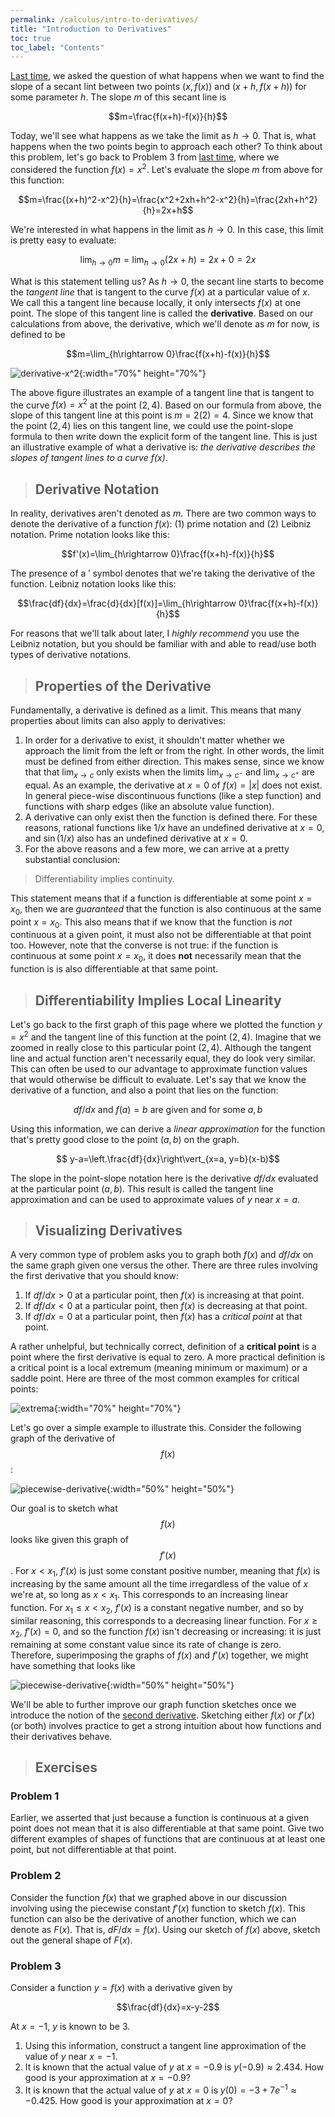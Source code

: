 ```yaml
---
permalink: /calculus/intro-to-derivatives/
title: "Introduction to Derivatives"
toc: true
toc_label: "Contents"
---
```


[Last time](/calculus/limits-and-continuity/index.html), we asked the question of what happens when we want to find the slope of a secant lint between two points $(x, f(x))$ and $(x+h, f(x+h))$ for some parameter $h$. The slope $m$ of this secant line is

$$m=\frac{f(x+h)-f(x)}{h}$$

Today, we'll see what happens as we take the limit as $h\rightarrow 0$. That is, what happens when the two points begin to approach each other? To think about this problem, let's go back to Problem 3 from [last time](/calculus/limits-and-continuity/index.html), where we considered the function $f(x)=x^2$. Let's evaluate the slope $m$ from above for this function:

$$m=\frac{(x+h)^2-x^2}{h}=\frac{x^2+2xh+h^2-x^2}{h}=\frac{2xh+h^2}{h}=2x+h$$

We're interested in what happens in the limit as $h\rightarrow 0$. In this case, this limit is pretty easy to evaluate:

$$\lim_{h\rightarrow 0}m=\lim_{h\rightarrow 0}(2x+h)=2x+0=2x$$

What is this statement telling us? As $h\rightarrow 0$, the secant line starts to become the _tangent line_ that is tangent to the curve $f(x)$ at a particular value of $x$. We call this a tangent line because locally, it only intersects $f(x)$ at one point. The slope of this tangent line is called the **derivative**. Based on our calculations from above, the derivative, which we'll denote as $m$ for now, is defined to be

$$m=\lim_{h\rightarrow 0}\frac{f(x+h)-f(x)}{h}$$

![derivative-x^2](/assets/images/derivative-1.png){:width="70%" height="70%"}

The above figure illustrates an example of a tangent line that is tangent to the curve $f(x)=x^2$ at the point $(2, 4)$. Based on our formula from above, the slope of this tangent line at this point is $m=2(2)=4$. Since we know that the point $(2, 4)$ lies on this tangent line, we could use the point-slope formula to then write down the explicit form of the tangent line. This is just an illustrative example of what a derivative is: _the derivative describes the slopes of tangent lines to a curve $f(x)$_.

> ## Derivative Notation

In reality, derivatives aren't denoted as $m$. There are two common ways to denote the derivative of a function $f(x)$: (1) prime notation and (2) Leibniz notation. Prime notation looks like this:

$$f'(x)=\lim_{h\rightarrow 0}\frac{f(x+h)-f(x)}{h}$$

The presence of a $'$ symbol denotes that we're taking the derivative of the function. Leibniz notation looks like this:

$$\frac{df}{dx}=\frac{d}{dx}[f(x)]=\lim_{h\rightarrow 0}\frac{f(x+h)-f(x)}{h}$$

For reasons that we'll talk about later, I _highly recommend_ you use the Leibniz notation, but you should be familiar with and able to read/use both types of derivative notations.

> ## Properties of the Derivative

Fundamentally, a derivative is defined as a limit. This means that many properties about limits can also apply to derivatives:

  1. In order for a derivative to exist, it shouldn't matter whether we approach the limit from the left or from the right. In other words, the limit must be defined from either direction. This makes sense, since we know that that $\lim_{x\rightarrow c}$ only exists when the limits $\lim_{x\rightarrow c^-}$ and $\lim_{x\rightarrow c^+}$ are equal. As an example, the derivative at $x=0$ of $f(x)=\vert x\vert$ does not exist. In general piece-wise discontinuous functions (like a step function) and functions with sharp edges (like an absolute value function).
  2. A derivative can only exist then the function is defined there. For these reasons, rational functions like $1/x$ have an undefined derivative at $x=0$, and $\sin(1/x)$ also has an undefined derivative at $x=0$.
  3. For the above reasons and a few more, we can arrive at a pretty substantial conclusion:

> Differentiability implies continuity.

This statement means that if a function is differentiable at some point $x=x_0$, then we are _guaranteed_ that the function is also continuous at the same point $x=x_0$. This also means that if we know that the function is _not_ continuous at a given point, it must also not be differentiable at that point too. However, note that the converse is not true: if the function is continuous at some point $x=x_0$, it does **not** necessarily mean that the function is is also differentiable at that same point.

> ## Differentiability Implies Local Linearity

Let's go back to the first graph of this page where we plotted the function $y=x^2$ and the tangent line of this function at the point $(2, 4)$. Imagine that we zoomed in really close to this particular point $(2, 4)$. Although the tangent line and actual function aren't necessarily equal, they do look very similar. This can often be used to our advantage to approximate function values that would otherwise be difficult to evaluate. Let's say that we know the derivative of a function, and also a point that lies on the function:

$$ df/dx\text{ and }f(a)=b\text{ are given and for some }a, b$$

Using this information, we can derive a _linear approximation_ for the function that's pretty good close to the point $(a, b)$ on the graph.

$$ y-a=\left.\frac{df}{dx}\right\vert_{x=a, y=b}(x-b)$$

The slope in the point-slope notation here is the derivative $df/dx$ evaluated at the particular point $(a, b)$. This result is called the tangent line approximation and can be used to approximate values of $y$ near $x=a$.

> ## Visualizing Derivatives

A very common type of problem asks you to graph both $f(x)$ and $df/dx$ on the same graph given one versus the other. There are three rules involving the first derivative that you should know:

  1. If $df/dx>0$ at a particular point, then $f(x)$ is increasing at that point.
  2. If $df/dx<0$ at a particular point, then $f(x)$ is decreasing at that point.
  3. If $df/dx=0$ at a particular point, then $f(x)$ has a _critical point_ at that point.

A rather unhelpful, but technically correct, definition of a **critical point** is a point where the first derivative is equal to zero. A more practical definition is a critical point is a local extremum (meaning minimum or maximum) or a saddle point. Here are three of the most common examples for critical points:

![extrema](/assets/images/extrema.png){:width="70%" height="70%"}

Let's go over a simple example to illustrate this. Consider the following graph of the derivative of $$f(x)$$:

![piecewise-derivative](/assets/images/piecewise-derivative.png){:width="50%" height="50%"}

Our goal is to sketch what $$f(x)$$ looks like given this graph of $$f'(x)$$. For $x<x_1$, $f'(x)$ is just some constant positive number, meaning that $f(x)$ is increasing by the same amount all the time irregardless of the value of $x$ we're at, so long as $x<x_1$. This corresponds to an increasing linear function. For $x_1\leq x<x_2$, $f'(x)$ is a constant negative number, and so by similar reasoning, this corresponds to a decreasing linear function. For $x\geq x_2$, $f'(x)=0$, and so the function $f(x)$ isn't decreasing or increasing: it is just remaining at some constant value since its rate of change is zero. Therefore, superimposing the graphs of $f(x)$ and $f'(x)$ together, we might have something that looks like

![piecewise-derivative](/assets/images/piecewise-derivative-2.png){:width="50%" height="50%"}

We'll be able to further improve our graph function sketches once we introduce the notion of the [second derivative](/calculus/higher-order-derivatives/index.html). Sketching either $f(x)$ or $f'(x)$ (or both) involves practice to get a strong intuition about how functions and their derivatives behave.

> ## Exercises

### Problem 1

Earlier, we asserted that just because a function is continuous at a given point does not mean that it is also differentiable at that same point. Give two different examples of shapes of functions that are continuous at at least one point, but not differentiable at that point.

### Problem 2

Consider the function $f(x)$ that we graphed above in our discussion involving using the piecewise constant $f'(x)$ function to sketch $f(x)$. This function can also be the derivative of another function, which we can denote as $F(x)$. That is, $dF/dx=f(x)$. Using our sketch of $f(x)$ above, sketch out the general shape of $F(x)$. 

### Problem 3

Consider a function $y=f(x)$ with a derivative given by

$$\frac{df}{dx}=x-y-2$$

At $x=-1$, $y$ is known to be $3$.

  1. Using this information, construct a tangent line approximation of the value of $y$ near $x=-1$. 
  2. It is known that the actual value of $y$ at $x=-0.9$ is $y(-0.9)\approx 2.434$. How good is your approximation at $x=-0.9$?
  3. It is known that the actual value of $y$ at $x=0$ is $y(0)=-3+7e^{-1}\approx -0.425$. How good is your approximation at $x=0$?
